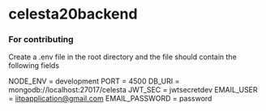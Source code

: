 # celesta20backend

### For contributing
Create a .env file in the root directory and the file should contain the following fields

NODE_ENV = development
PORT = 4500
DB_URI = mongodb://localhost:27017/celesta
JWT_SEC = jwtsecretdev
EMAIL_USER = iitpapplication@gmail.com
EMAIL_PASSWORD = password
